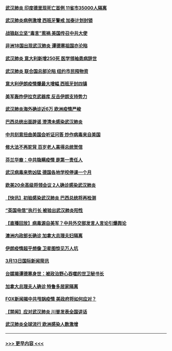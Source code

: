 #### [武汉肺炎 印度德里现死亡首例 11省市35000人隔离](../pages/prog202/a102799379.md?t=03141502) 
#### [武汉肺炎病例激增 西班牙警戒 加泰计划封锁](../pages/prog202/a102799338.md?t=03141502) 
#### [战狼赵立坚“毒言”惹祸 美国传召中共大使](../pages/prog202/a102799314.md?t=03141502) 
#### [非洲18国出现武汉肺炎 谭德塞祖国亦沦陷](../pages/prog202/a102799302.md?t=03141502) 
#### [武汉肺炎 意大利新增250死 医学领袖患病辞世](../pages/prog202/a102799253.md?t=03141502) 
#### [武汉肺炎 联合国总部沦陷 纽约市民囤物资](../pages/prog202/a102799239.md?t=03141502) 
#### [意大利伊朗疫情爆最大增幅 西班牙封四镇](../pages/prog202/a102798969.md?t=03141502) 
#### [美军轰炸伊拉克武器库 反击伊朗支持势力](../pages/prog202/a102799127.md?t=03141502) 
#### [武汉肺炎海外确诊近6万 欧洲疫情严峻](../pages/prog202/a102799147.md?t=03141502) 
#### [巴西总统出面辟谣  澄清未感染武汉肺炎](../pages/prog202/a102799066.md?t=03141502) 
#### [中共刻意扭曲美国会听证问答 炒作病毒来自美国](../pages/prog202/a102799022.md?t=03141502) 
#### [修大法不再驼背 百岁老人喜得总统贺信](../pages/prog202/a102799026.md?t=03141502) 
#### [芬兰华裔：中共隐瞒疫情 是第一责任人](../pages/prog202/a102798951.md?t=03141502) 
#### [武汉病毒来势凶猛 德国各地学校停课一个月](../pages/prog202/a102798978.md?t=03141502) 
#### [欧美20余高级将领会议 2人确诊感染武汉肺炎](../pages/prog202/a102798930.md?t=03141502) 
#### [【快讯】初验感染武汉肺炎 巴西总统将再检测](../pages/prog202/a102798917.md?t=03141502) 
#### [“英国电信”执行长 被验出武汉肺炎阳性](../pages/prog202/a102798904.md?t=03141502) 
#### [【直播回放】病毒源自美军？中共外交部发言人言论引爆舆论](../pages/prog202/a102798842.md?t=03141502) 
#### [澳洲内政部长确诊 加拿大总理夫妇隔离](../pages/prog202/a102798781.md?t=03141502) 
#### [伊朗疫情超乎想像 卫星图惊见万人坑](../pages/prog202/a102798711.md?t=03141502) 
#### [3月13日国际新闻简讯](../pages/prog202/a102798719.md?t=03141502) 
#### [台媒揭谭德塞身世：被政治野心吞噬的世卫秘书长](../pages/prog202/a102798536.md?t=03141502) 
#### [加拿大总理夫人确诊 特鲁多居家隔离](../pages/prog202/a102798517.md?t=03141502) 
#### [FOX新闻揭中共甩锅疫情 美政府将如何应对？](../pages/prog202/a102798399.md?t=03141502) 
#### [【禁闻】应对武汉肺炎 川普发表全国讲话](../pages/prog202/a102798327.md?t=03141502) 
#### [武汉肺炎全球流行 欧洲感染人数激增](../pages/prog202/a102798382.md?t=03141502) 

----
#### [ >>> 更早内容 <<< ](../indexes/prog202-earlier.md)
